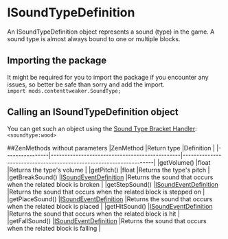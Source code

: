 # ISoundTypeDefinition

An ISoundTypeDefinition object represents a sound (type) in the game. A sound type is almost always bound to one or multiple blocks.

## Importing the package
It might be required for you to import the package if you encounter any issues, so better be safe than sorry and add the import.  
`import mods.contenttweaker.SoundType;` 

## Calling an ISoundTypeDefinition object
You can get such an object using the [Sound Type Bracket Handler](/Mods/ContentTweaker/Vanilla/Brackets/Bracket_Sound_Type):  
`<soundtype:wood>`

##ZenMethods without parameters
|ZenMethod       |Return type                                    |Definition                                                         |
|----------------|-----------------------------------------------|-------------------------------------------------------------------|
|getVolume()     |float                                          |Returns the type's volume                                          |
|getPitch()      |float                                          |Returns the type's pitch                                           |
|getBreakSound() |[ISoundEventDefinition](ISoundEventDefinition) |Returns the sound that occurs when the related block is broken     |
|getStepSound()  |[ISoundEventDefinition](ISoundEventDefinition) |Returns the sound that occurs when the related block is stepped on |
|getPlaceSound() |[ISoundEventDefinition](ISoundEventDefinition) |Returns the sound that occurs when the related block is placed     |
|getHitSound()   |[ISoundEventDefinition](ISoundEventDefinition) |Returns the sound that occurs when the related block is hit        |
|getFallSound()  |[ISoundEventDefinition](ISoundEventDefinition) |Returns the sound that occurs when the related block is falling    |

